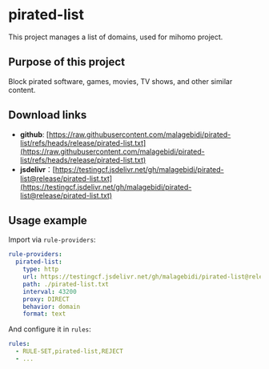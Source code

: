 # pirated-list

This project manages a list of domains, used for mihomo project.

## Purpose of this project

Block pirated software, games, movies, TV shows, and other similar content.

## Download links

- **github**: [https://raw.githubusercontent.com/malagebidi/pirated-list/refs/heads/release/pirated-list.txt](https://raw.githubusercontent.com/malagebidi/pirated-list/refs/heads/release/pirated-list.txt)
- **jsdelivr**：[https://testingcf.jsdelivr.net/gh/malagebidi/pirated-list@release/pirated-list.txt](https://testingcf.jsdelivr.net/gh/malagebidi/pirated-list@release/pirated-list.txt)

## Usage example

Import via <code>rule-providers</code>:

```yaml
rule-providers:
  pirated-list:
    type: http
    url: https://testingcf.jsdelivr.net/gh/malagebidi/pirated-list@release/pirated-list.txt
    path: ./pirated-list.txt
    interval: 43200
    proxy: DIRECT
    behavior: domain
    format: text
```

And configure it in <code>rules</code>:

```yaml
rules:
  - RULE-SET,pirated-list,REJECT
  - ...
```
